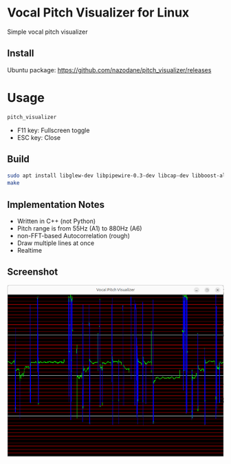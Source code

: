 # Vocal Pitch Visualizer for Linux
Simple vocal pitch visualizer

## Install
Ubuntu package: https://github.com/nazodane/pitch_visualizer/releases

# Usage
```sh
pitch_visualizer
```
* F11 key: Fullscreen toggle
* ESC key: Close

## Build
```sh
sudo apt install libglew-dev libpipewire-0.3-dev libcap-dev libboost-all-dev
make
```

## Implementation Notes
* Written in C++ (not Python)
* Pitch range is from 55Hz (A1) to 880Hz (A6)
* non-FFT-based Autocorrelation (rough)
* Draw multiple lines at once
* Realtime

## Screenshot
![Screenshot of the Vocal Pitch Visualizer](screenshot.png)

